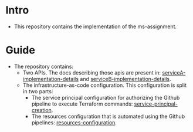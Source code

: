# Intro
- This repository contains the implementation of the ms-assignment.

# Guide
- The repository contains:
  -  Two APIs. The docs describing those apis are present in: [serviceA-implementation-details](/docs/serviceA-implementation-details.md) and [serviceB-implementation-details](/docs/serviceB-implementation-details.md).
  -  The infrastructure-as-code configuration. This configuration is split in two parts:
     -  The service principal configuration for authorizing the Github pipeline to execute Terraform commands: [service-principal-creation](/docs/service-principal-creation.md).
     -  The resources configuration that is automated using the Github pipelines: [resources-configuration](/docs/resources-configuration.md).


